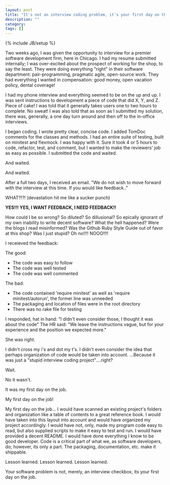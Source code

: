 ```yaml
---
layout: post
title: "It's not an interview coding problem, it's your first day on the job"
description: ""
category:
tags: []
---
```

{% include JB/setup %}

Two weeks ago, I was given the opportunity to interview for a premier software development firm, here in Chicago.  I had my resume submitted internally; I was over-excited about the prospect of working for the shop, to say the least.  They were doing everything "right" in their software department: pair-programming, pragmatic agile, open-source work.  They had everything I wanted in compensation: good money, open vacation policy, dental coverage!

I had my phone interview and everything seemed to be on the up and up.  I was sent instructions to development a piece of code that did X, Y, and Z. Piece of cake!  I was told that it generally takes users one to two hours to complete.  No sweat!  I was also told that as soon as I submitted my solution, there was, generally, a one day turn around and then off to the in-office interviews.

I began coding.  I wrote pretty clear, concise code.  I added TomDoc comments for the classes and methods.  I had an entire suite of testing, built on minitest and flexmock.  I was happy with it.  Sure it took 4 or 5 hours to code, refactor, test, and comment, but I wanted to make the reviewers' job as easy as possible.  I submitted the code and waited.

And waited.

And waited.

After a full two days, I received an email.  "We do not wish to move forward with the interview at this time.  If you would like feedback.."

WHAT?!?! (devastation hit me like a sucker punch)

**YES!!! YES, I WANT FEEDBACK, I NEED FEEDBACK!!**

How could I be so wrong?  So diluted?  So dillusional?  So epically ignorant of my own inability to write decent software?  What the hell happened?  Were the blogs I read misinformed?  Was the Github Ruby Style Guide out of favor at this shop? Was I just stupid?  Oh no!!!! NOOO!!!!

I receieved the feedback:

The good:
* The code was easy to follow
* The code was well tested
* The code was well commented

The bad:
* The code contained 'require minitest' as well as 'require minitest/autorun', the former line was unneeded
* The packaging and location of files were in the root directory
* There was no rake file for testing


I responded, hat in hand: "I didn't even consider those, I thought it was about the code"
The HR said: "We leave the instructions vague, but for your experience and the position we expected more."

She was right.

I didn't cross my i's and dot my t's.
I didn't even consider the idea that perhaps organization of code would be taken into account.  ...Because it was just a "stupid interview coding project"....right?

Wait.

No it wasn't.

It was my first day on the job.

My first day on the job!

My first day on the job... I would have scanned an existing project's folders and organization like a table of contents to a great reference book.  I would have taken into this layout into account and would have organized my project accordingly.  I would have not, only, made my program code easy to read, but also supplied scripts to make it easy to test and run.  I would have provided a decent README.  I would have done everything I know to be good developer.  Code is a critical part of what we, as software developers, do; however, its only a part.  The packaging, documentation, etc. make it shippable.

Lesson learned.  Lesson learned.  Lesson learned.

Your software problem is not, merely, an interview checkbox, its your first day on the job.
